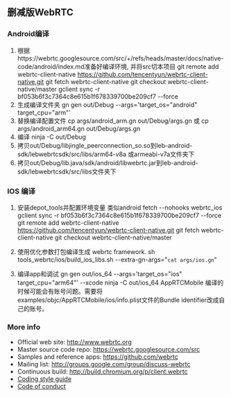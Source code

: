 ## 删减版WebRTC

### Android编译

1. 根据https://webrtc.googlesource.com/src/+/refs/heads/master/docs/native-code/android/index.md准备好编译环境, 并将src切本项目
   git remote add webrtc-client-native https://github.com/tencentyun/webrtc-client-native.git
   git fetch webrtc-client-native
   git checkout webrtc-client-native/master
   gclient sync -r bf053b6f3c7364c8e615b1f678339700be209cf7 --force
2. 生成编译文件夹
   gn gen out/Debug --args='target_os="android" target_cpu="arm"'
3. 替换编译配置文件
   cp args/android_arm.gn out/Debug/args.gn 或 cp args/android_arm64.gn out/Debug/args.gn
4. 编译
   ninja -C out/Debug
5. 拷贝out/Debug/libjingle_peerconnection_so.so到leb-android-sdk/lebwebrtcsdk/src/libs/arm64-v8a 或armeabi-v7a文件夹下
6. 拷贝out/Debug/lib.java/sdk/android/libwebrtc.jar到leb-android-sdk/lebwebrtcsdk/src/libs文件夹下 

### IOS 编译
1. 安装depot_tools并配置环境变量 类似android
   fetch --nohooks webrtc_ios
   gclient sync -r bf053b6f3c7364c8e615b1f678339700be209cf7 --force
   git remote add webrtc-client-native https://github.com/tencentyun/webrtc-client-native.git
   git fetch webrtc-client-native
   git checkout webrtc-client-native/master
   
 2. 使用优化参数打包编译生成 webrtc framework.
    sh tools_webrtc/ios/build_ios_libs.sh --extra-gn-args="`cat args/ios.gn`"
    
 3. 编译app和调试
    gn gen out/ios_64 --args='target_os="ios" target_cpu="arm64"' --xcode
    ninja -C out/ios_64 AppRTCMobile
    编译的时候可能会有账号问题。需要将examples/objc/AppRTCMobile/ios/info.plist文件的Bundle identifier改成自己的账号。
    
    
### More info

 * Official web site: http://www.webrtc.org
 * Master source code repo: https://webrtc.googlesource.com/src
 * Samples and reference apps: https://github.com/webrtc
 * Mailing list: http://groups.google.com/group/discuss-webrtc
 * Continuous build: http://build.chromium.org/p/client.webrtc
 * [Coding style guide](style-guide.md)
 * [Code of conduct](CODE_OF_CONDUCT.md)
